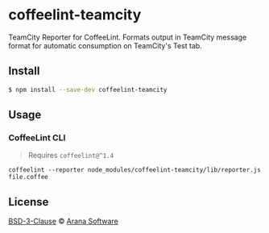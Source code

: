 # coffeelint-teamcity

TeamCity Reporter for CoffeeLint. Formats output in TeamCity message
format for automatic consumption on TeamCity's Test tab.

## Install

```sh
$ npm install --save-dev coffeelint-teamcity
```
## Usage

### CoffeeLint CLI

> Requires `coffeelint@^1.4`

```
coffeelint --reporter node_modules/coffeelint-teamcity/lib/reporter.js file.coffee
```

## License

[BSD-3-Clause](https://raw.githubusercontent.com/aranasoft/coffeelint-teamcity/master/LICENSE) © [Arana Software](http://www.aranasoft.com)
